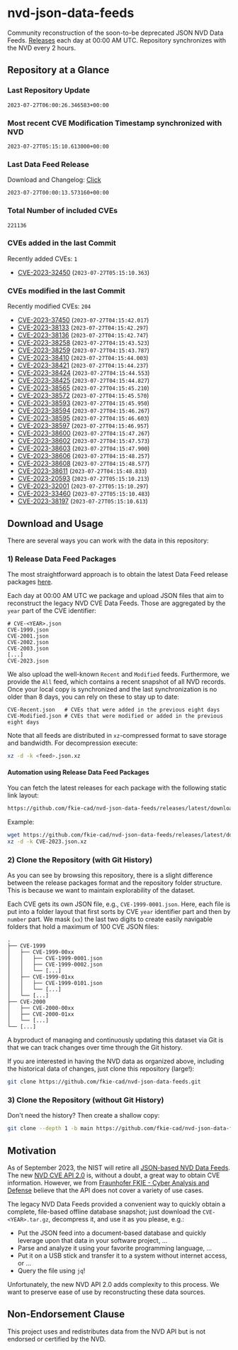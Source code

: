 # nvd-json-data-feeds

Community reconstruction of the soon-to-be deprecated JSON NVD Data Feeds. 
[Releases](https://github.com/fkie-cad/nvd-json-data-feeds/releases/latest) each day at 00:00 AM UTC.
Repository synchronizes with the NVD every 2 hours.

## Repository at a Glance

### Last Repository Update

```plain
2023-07-27T06:00:26.346583+00:00
```

### Most recent CVE Modification Timestamp synchronized with NVD

```plain
2023-07-27T05:15:10.613000+00:00
```

### Last Data Feed Release

Download and Changelog: [Click](https://github.com/fkie-cad/nvd-json-data-feeds/releases/latest)

```plain
2023-07-27T00:00:13.573160+00:00
```

### Total Number of included CVEs

```plain
221136
```

### CVEs added in the last Commit

Recently added CVEs: `1`

* [CVE-2023-32450](CVE-2023/CVE-2023-324xx/CVE-2023-32450.json) (`2023-07-27T05:15:10.363`)


### CVEs modified in the last Commit

Recently modified CVEs: `204`

* [CVE-2023-37450](CVE-2023/CVE-2023-374xx/CVE-2023-37450.json) (`2023-07-27T04:15:42.017`)
* [CVE-2023-38133](CVE-2023/CVE-2023-381xx/CVE-2023-38133.json) (`2023-07-27T04:15:42.297`)
* [CVE-2023-38136](CVE-2023/CVE-2023-381xx/CVE-2023-38136.json) (`2023-07-27T04:15:42.747`)
* [CVE-2023-38258](CVE-2023/CVE-2023-382xx/CVE-2023-38258.json) (`2023-07-27T04:15:43.523`)
* [CVE-2023-38259](CVE-2023/CVE-2023-382xx/CVE-2023-38259.json) (`2023-07-27T04:15:43.787`)
* [CVE-2023-38410](CVE-2023/CVE-2023-384xx/CVE-2023-38410.json) (`2023-07-27T04:15:44.003`)
* [CVE-2023-38421](CVE-2023/CVE-2023-384xx/CVE-2023-38421.json) (`2023-07-27T04:15:44.237`)
* [CVE-2023-38424](CVE-2023/CVE-2023-384xx/CVE-2023-38424.json) (`2023-07-27T04:15:44.553`)
* [CVE-2023-38425](CVE-2023/CVE-2023-384xx/CVE-2023-38425.json) (`2023-07-27T04:15:44.827`)
* [CVE-2023-38565](CVE-2023/CVE-2023-385xx/CVE-2023-38565.json) (`2023-07-27T04:15:45.210`)
* [CVE-2023-38572](CVE-2023/CVE-2023-385xx/CVE-2023-38572.json) (`2023-07-27T04:15:45.570`)
* [CVE-2023-38593](CVE-2023/CVE-2023-385xx/CVE-2023-38593.json) (`2023-07-27T04:15:45.950`)
* [CVE-2023-38594](CVE-2023/CVE-2023-385xx/CVE-2023-38594.json) (`2023-07-27T04:15:46.267`)
* [CVE-2023-38595](CVE-2023/CVE-2023-385xx/CVE-2023-38595.json) (`2023-07-27T04:15:46.603`)
* [CVE-2023-38597](CVE-2023/CVE-2023-385xx/CVE-2023-38597.json) (`2023-07-27T04:15:46.957`)
* [CVE-2023-38600](CVE-2023/CVE-2023-386xx/CVE-2023-38600.json) (`2023-07-27T04:15:47.267`)
* [CVE-2023-38602](CVE-2023/CVE-2023-386xx/CVE-2023-38602.json) (`2023-07-27T04:15:47.573`)
* [CVE-2023-38603](CVE-2023/CVE-2023-386xx/CVE-2023-38603.json) (`2023-07-27T04:15:47.900`)
* [CVE-2023-38606](CVE-2023/CVE-2023-386xx/CVE-2023-38606.json) (`2023-07-27T04:15:48.257`)
* [CVE-2023-38608](CVE-2023/CVE-2023-386xx/CVE-2023-38608.json) (`2023-07-27T04:15:48.577`)
* [CVE-2023-38611](CVE-2023/CVE-2023-386xx/CVE-2023-38611.json) (`2023-07-27T04:15:48.833`)
* [CVE-2023-20593](CVE-2023/CVE-2023-205xx/CVE-2023-20593.json) (`2023-07-27T05:15:10.213`)
* [CVE-2023-32001](CVE-2023/CVE-2023-320xx/CVE-2023-32001.json) (`2023-07-27T05:15:10.297`)
* [CVE-2023-33460](CVE-2023/CVE-2023-334xx/CVE-2023-33460.json) (`2023-07-27T05:15:10.483`)
* [CVE-2023-38197](CVE-2023/CVE-2023-381xx/CVE-2023-38197.json) (`2023-07-27T05:15:10.613`)


## Download and Usage

There are several ways you can work with the data in this repository:

### 1) Release Data Feed Packages

The most straightforward approach is to obtain the latest Data Feed release packages [here](https://github.com/fkie-cad/nvd-json-data-feeds/releases/latest).

Each day at 00:00 AM UTC we package and upload JSON files that aim to reconstruct the legacy NVD CVE Data Feeds.
Those are aggregated by the `year` part of the CVE identifier:

```
# CVE-<YEAR>.json
CVE-1999.json
CVE-2001.json
CVE-2002.json
CVE-2003.json
[...]
CVE-2023.json
```

We also upload the well-known `Recent` and `Modified` feeds.
Furthermore, we provide the `All` feed, which contains a recent snapshot of all NVD records.
Once your local copy is synchronized and the last synchronization is no older than 8 days, you can rely on these to stay up to date:

```plain
CVE-Recent.json   # CVEs that were added in the previous eight days
CVE-Modified.json # CVEs that were modified or added in the previous eight days
```

Note that all feeds are distributed in `xz`-compressed format to save storage and bandwidth.
For decompression execute:

```sh
xz -d -k <feed>.json.xz
```


#### Automation using Release Data Feed Packages

You can fetch the latest releases for each package with the following static link layout:

```sh
https://github.com/fkie-cad/nvd-json-data-feeds/releases/latest/download/CVE-<YEAR>.json.xz
```

Example:

```sh
wget https://github.com/fkie-cad/nvd-json-data-feeds/releases/latest/download/CVE-2023.json.xz
xz -d -k CVE-2023.json.xz
```

### 2) Clone the Repository (with Git History)

As you can see by browsing this repository, there is a slight difference between the release packages format and the repository folder structure.
This is because we want to maintain explorability of the dataset.

Each CVE gets its own JSON file, e.g., `CVE-1999-0001.json`.
Here, each file is put into a folder layout that first sorts by CVE `year` identifier part and then by `number` part.
We mask (`xx`) the last two digits to create easily navigable folders that hold a maximum of 100 CVE JSON files:

```plain
.
├── CVE-1999
│   ├── CVE-1999-00xx
│   │   ├── CVE-1999-0001.json
│   │   ├── CVE-1999-0002.json
│   │   └── [...]
│   ├── CVE-1999-01xx
│   │   ├── CVE-1999-0101.json
│   │   └── [...]
│   └── [...]
├── CVE-2000
│   ├── CVE-2000-00xx
│   ├── CVE-2000-01xx
│   └── [...]
└── [...]
```

A byproduct of managing and continuously updating this dataset via Git is that we can track changes over time through the Git history.

If you are interested in having the NVD data as organized above, including the historical data of changes, just clone this repository (large!):

```sh
git clone https://github.com/fkie-cad/nvd-json-data-feeds.git
```

### 3) Clone the Repository (without Git History)

Don't need the history? Then create a shallow copy:

```sh
git clone --depth 1 -b main https://github.com/fkie-cad/nvd-json-data-feeds.git
```

## Motivation

As of September 2023, the NIST will retire all [JSON-based NVD Data Feeds](https://nvd.nist.gov/vuln/data-feeds#divRetirementBanner-1).
The new [NVD CVE API 2.0](https://nvd.nist.gov/developers/vulnerabilities) is, without a doubt, a great way to obtain CVE information.
However, we from [Fraunhofer FKIE - Cyber Analysis and Defense](https://www.fkie.fraunhofer.de/en/departments/cad.html) believe that the API does not cover a variety of use cases.

The legacy NVD Data Feeds provided a convenient way to quickly obtain a complete, file-based offline database snapshot; just download the `CVE-<YEAR>.tar.gz`, decompress it, and use it as you please, e.g.:

* Put the JSON feed into a document-based database and quickly leverage upon that data in your software project, ...
* Parse and analyze it using your favorite programming language, ...
* Put it on a USB stick and transfer it to a system without internet access, or ...
* Query the file using `jq`!

Unfortunately, the new NVD API 2.0 adds complexity to this process.
We want to preserve ease of use by reconstructing these data sources.

## Non-Endorsement Clause

This project uses and redistributes data from the NVD API but is not endorsed or certified by the NVD.